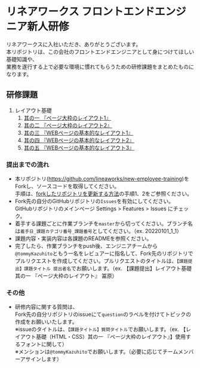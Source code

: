 # リネアワークス フロントエンドエンジニア新人研修

リネアワークスに入社いただき、ありがとうございます。  
本リポジトリは、この会社のフロントエンドエンジニアとして身につけてほしい基礎知識や、  
業務を遂行する上で必要な環境に慣れてもらうための研修課題をまとめたものになります。

## 研修課題

1. レイアウト基礎
    1. [其の一 『ページ大枠のレイアウト1』](./basic-layout/no1/README.md)
    2. [其の二 『ページ大枠のレイアウト2』](./basic-layout/no2/README.md)
    3. [其の三 『WEBページの基本的なレイアウト1』](./basic-layout/no3/README.md)
    4. [其の四 『WEBページの基本的なレイアウト2』](./basic-layout/no4/README.md)
    5. [其の五 『WEBページの基本的なレイアウト3』](./basic-layout/no5/README.md)

### 提出までの流れ

- 本リポジトリ(<https://github.com/lineaworks/new-employee-training>)をForkし、ソースコードを取得してください。  
  手順は、[forkしたリポジトリを更新する方法](https://qiita.com/taoki11111/items/6582dafeb971f66d1f79)の手順1、2をご参照ください。
- Fork先の自分のGitHubリポジトリの`Issues`を有効にしてください。  
  GitHubリポジトリのメインページ Settings > Features > Issues にチェック。
- 着手する課題ごとに作業ブランチを`master`から切ってください。ブランチ名は`着手日_課題カテゴリ番号_課題番号`としてください。（ex. 20220101_1_1）
- 課題内容・実装内容は各課題のREADMEを参照ください。
- 完了したら、作業ブランチをpush後、エンジニアチームから`@tommyKazuhito`ともう一名をレビュアーに指名して、Fork先のリポジトリでプルリクエストを作成してください。プルリクエストのタイトルは、`【課題提出】課題タイトル 提出者名`でお願いします。（ex. 【課題提出】レイアウト基礎 其の一 『ページ大枠のレイアウト』 冨原）  

### その他

- 研修内容に関する質問は、  
  Fork先の自分リポジトリのissueにて`question`のラベルを付けてトピックの作成をお願いいたします。  
  ※issueのタイトルは、`【課題タイトル】質問タイトル`でお願いします。（ex. 【レイアウト基礎（HTML・CSS）其の一 『ページ大枠のレイアウト』】使用するフォントに関して）  
  ※メンションは`@tommyKazuhito`でお願いします。（必要に応じてチームメンバーアサインします）
